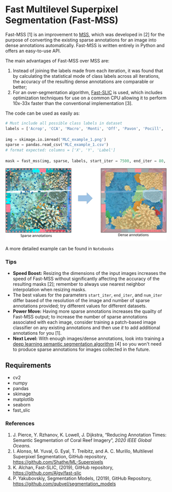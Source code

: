 # Fast Multilevel Superpixel Segmentation (Fast-MSS)

Fast-MSS [1] is an improvement to [MSS](https://github.com/Shathe/ML-Superpixels), which was developed in [2] for the purpose of converting the existing sparse annotations for an image into dense annotations automatically. Fast-MSS is written entirely in Python and offers an easy-to-use API. 

The main advantages of Fast-MSS over MSS are:
1.	Instead of joining the labels made from each iteration, it was found that by calculating the statistical mode of class labels across all iterations, the accuracy of the resulting dense annotations are comparable or better;
2.	For an over-segmentation algorithm, [Fast-SLIC](https://github.com/Algy/fast-slic) is used, which includes optimization techniques for use on a common CPU allowing it to perform 10x-33x faster than the conventional implementation [3]. 

The code can be used as easily as:
```python
# Must include all possible class labels in dataset
labels = ['Acrop', 'CCA', 'Macro', 'Monti', 'Off', 'Pavon', 'Pocill', 'Porit', 'Sand', 'Turf'] 

img = skimage.io.imread('MLC_example_1.png')
sparse = pandas.read_csv('MLC_example_1.csv') 
# format expected: columns = ['X', 'Y', 'Label']

mask = fast_mss(img, sparse, labels, start_iter = 7500, end_iter = 80, num_iter = 20, method = 'mode')
```

![](Example_Images/MLC_Example.png)

A more detailed example can be found in `Notebooks`

### Tips
* **Speed Boost:** Resizing the dimensions of the input images increases the speed of Fast-MSS without significantly affecting the accuracy of the resulting masks [2]; remember to always use nearest neighbor interpolation when resizing masks.
* The best values for the parameters `start_iter`, `end_iter`, and `num_iter` differ based of the resolution of the image and number of sparse annotations provided; try different values for different datasets.
* **Power Move:** Having more sparse annotations increases the quailty of Fast-MSS output; to increase the number of sparse annotations associated with each image, consider training a patch-based image classifier on any existing annotations and then use *it* to add additional annotations for you [1].
* **Next Level:** With enough images/dense annotations, look into training a [deep learning semantic segmentation algorithm](https://github.com/qubvel/segmentation_models) [4] so you won't need to produce sparse annotations for images collected in the future. 

## Requirements
* cv2
* numpy
* pandas
* skimage
* matplotlib
* seaborn
* fast_slic

### References
1.  J. Pierce, Y. Rzhanov, K. Lowell, J. Dijkstra, “Reducing Annotation Times: Semantic Segmentation of Coral Reef Imagery”, *2020 IEEE Global Oceans.*
2.  I. Alonso, M. Yuval, G. Eyal, T. Treibitz, and A. C. Murillo, Multilevel Superpixel Segmentation, GitHub repository, https://github.com/Shathe/ML-Superpixels
3.  K. Alchan, Fast-SLIC, (2019), GitHub repository, https://github.com/Algy/fast-slic
4.  P. Yakubovskiy, Segmentation Models, (2019), GitHub Repository, https://github.com/qubvel/segmentation_models
